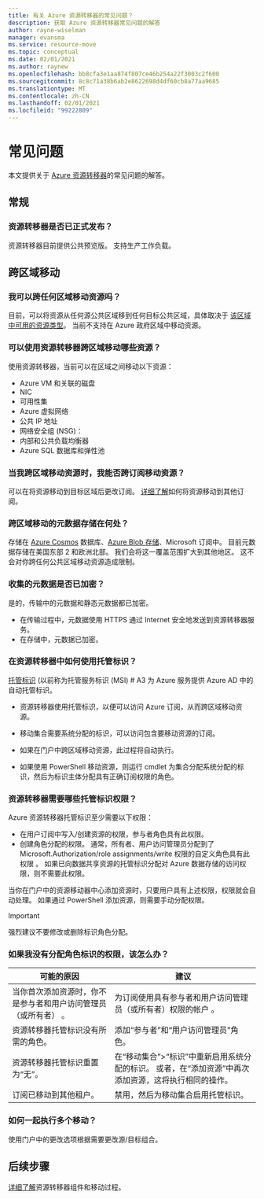 ```yaml
---
title: 有关 Azure 资源转移器的常见问题？
description: 获取 Azure 资源转移器常见问题的解答
author: rayne-wiselman
manager: evansma
ms.service: resource-move
ms.topic: conceptual
ms.date: 02/01/2021
ms.author: raynew
ms.openlocfilehash: bb8cfa3e1aa874f807ce46b254a22f3003c2f600
ms.sourcegitcommit: 8c8c71a38b6ab2e8622698d4df60cb8a77aa9685
ms.translationtype: MT
ms.contentlocale: zh-CN
ms.lasthandoff: 02/01/2021
ms.locfileid: "99222809"
---
```

# <a name="common-questions"></a>常见问题

本文提供关于 [Azure 资源转移器](overview.md)的常见问题的解答。

## <a name="general"></a>常规

### <a name="is-resource-mover-generally-available"></a>资源转移器是否已正式发布？

资源转移器目前提供公共预览版。 支持生产工作负载。



## <a name="moving-across-regions"></a>跨区域移动

### <a name="can-i-move-resources-across-any-regions"></a>我可以跨任何区域移动资源吗？

目前，可以将资源从任何源公共区域移到任何目标公共区域，具体取决于 [该区域中可用的资源类型](https://azure.microsoft.com/global-infrastructure/services/)。 当前不支持在 Azure 政府区域中移动资源。

### <a name="what-resources-can-i-move-across-regions-using-resource-mover"></a>可以使用资源转移器跨区域移动哪些资源？

使用资源转移器，当前可以在区域之间移动以下资源：

- Azure VM 和关联的磁盘
- NIC
- 可用性集 
- Azure 虚拟网络 
- 公共 IP 地址
- 网络安全组 (NSG)：
- 内部和公共负载均衡器 
- Azure SQL 数据库和弹性池


### <a name="can-i-move-resources-across-subscriptions-when-i-move-them-across-regions"></a>当我跨区域移动资源时，我能否跨订阅移动资源？

可以在将资源移动到目标区域后更改订阅。 [详细了解](../azure-resource-manager/management/move-resource-group-and-subscription.md)如何将资源移动到其他订阅。 

### <a name="where-is-the-metadata-for-moving-across-regions-stored"></a>跨区域移动的元数据存储在何处？

存储在 [Azure Cosmos](../cosmos-db/database-encryption-at-rest.md) 数据库、[Azure Blob 存储](../storage/common/storage-service-encryption.md)、Microsoft 订阅中。 目前元数据存储在美国东部 2 和欧洲北部。 我们会将这一覆盖范围扩大到其他地区。 这不会对你跨任何公共区域移动资源造成限制。

### <a name="is-the-collected-metadata-encrypted"></a>收集的元数据是否已加密？

是的，传输中的元数据和静态元数据都已加密。
- 在传输过程中，元数据使用 HTTPS 通过 Internet 安全地发送到资源转移器服务。
- 在存储中，元数据已加密。

### <a name="how-is-managed-identity-used-in-resource-mover"></a>在资源转移器中如何使用托管标识？

[托管标识](../active-directory/managed-identities-azure-resources/overview.md) (以前称为托管服务标识 (MSI) # A3 为 Azure 服务提供 Azure AD 中的自动托管标识。
- 资源转移器使用托管标识，以便可以访问 Azure 订阅，从而跨区域移动资源。
- 移动集合需要系统分配的标识，可以访问包含要移动资源的订阅。

- 如果在门户中跨区域移动资源，此过程将自动执行。
- 如果使用 PowerShell 移动资源，则运行 cmdlet 为集合分配系统分配的标识，然后为标识主体分配具有正确订阅权限的角色。 

### <a name="what-managed-identity-permissions-does-resource-mover-need"></a>资源转移器需要哪些托管标识权限？

Azure 资源转移器托管标识至少需要以下权限： 

- 在用户订阅中写入/创建资源的权限，参与者角色具有此权限。 
- 创建角色分配的权限。 通常，所有者、用户访问管理员分配到了 Microsoft.Authorization/role assignments/write 权限的自定义角色具有此权限  。 如果已向数据共享资源的托管标识分配对 Azure 数据存储的访问权限，则不需要此权限。 
 
当你在门户中的资源移动器中心添加资源时，只要用户具有上述权限，权限就会自动处理。 如果通过 PowerShell 添加资源，则需要手动分配权限。

> [!IMPORTANT]
> 强烈建议不要修改或删除标识角色分配。 

### <a name="what-should-i-do-if-i-dont-have-permissions-to-assign-role-identity"></a>如果我没有分配角色标识的权限，该怎么办？

可能的原因  | **建议**
--- | ---
当你首次添加资源时，你不是参与者和用户访问管理员（或所有者）  。 | 为订阅使用具有参与者和用户访问管理员（或所有者）权限的帐户  。
资源转移器托管标识没有所需的角色。 | 添加“参与者”和“用户访问管理员”角色。
资源转移器托管标识重置为“无”。 | 在“移动集合”>“标识”中重新启用系统分配的标识。 或者，在“添加资源”中再次添加资源，这将执行相同的操作。  
订阅已移动到其他租户。 | 禁用，然后为移动集合启用托管标识。

### <a name="how-can-i-do-multiple-moves-together"></a>如何一起执行多个移动？

使用门户中的更改选项根据需要更改源/目标组合。

## <a name="next-steps"></a>后续步骤

[详细了解](about-move-process.md)资源转移器组件和移动过程。
